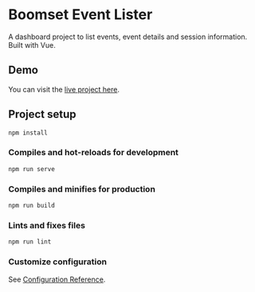 # Boomset Event Lister

A dashboard project to list events, event details and session information. Built with Vue.

## Demo

You can visit the [live project here](https://boomset-case-study.netlify.app).

## Project setup

```
npm install
```

### Compiles and hot-reloads for development

```
npm run serve
```

### Compiles and minifies for production

```
npm run build
```

### Lints and fixes files

```
npm run lint
```

### Customize configuration

See [Configuration Reference](https://cli.vuejs.org/config/).
